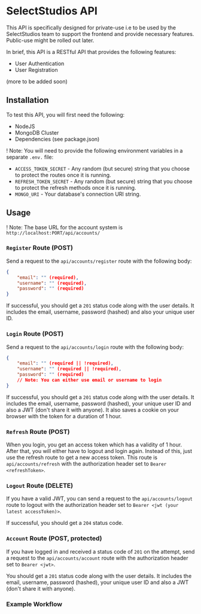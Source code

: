 # SelectStudios API

This API is specifically designed for private-use i.e to be used by the SelectStudios team to support the frontend and provide necessary features. Public-use might be rolled out later.

In brief, this API is a RESTful API that provides the following features:

- User Authentication
- User Registration

(more to be added soon)

## Installation

To test this API, you will first need the following:

- NodeJS
- MongoDB Cluster
- Dependencies (see package.json)

! Note: You will need to provide the following environment variables in a separate `.env.` file:

- `ACCESS_TOKEN_SECRET` - Any random (but secure) string that you choose to protect the routes once it is running.
- `REFRESH_TOKEN_SECRET` - Any random (but secure) string that you choose to protect the refresh methods once it is running.
- `MONGO_URI` - Your database's connection URI string.

## Usage

! Note: The base URL for the account system is `http://localhost:PORT/api/accounts/`

### `Register` Route (POST)

Send a request to the `api/accounts/register` route with the following body:

```json
{
    "email": "" (required),
    "username": "" (required),
    "password": "" (required)
}
```

If successful, you should get a `201` status code along with the user details. It includes the email, username, password (hashed) and also your unique user ID.

### `Login` Route (POST)

Send a request to the `api/accounts/login` route with the following body:

```json
{
    "email": "" (required || !required),
    "username": "" (required || !required),
    "password": "" (required)
    // Note: You can either use email or username to login
}
```

If successful, you should get a `201` status code along with the user details. It includes the email, username, password (hashed), your unique user ID and also a JWT (don't share it with anyone). It also saves a cookie on your browser with the token for a duration of 1 hour.

### `Refresh` Route (POST)

When you login, you get an access token which has a validity of 1 hour. After that, you will either have to logout and login again. Instead of this, just use the refresh route to get a new access token. This route is `api/accounts/refresh` with the authorization header set to `Bearer <refreshToken>`.

### `Logout` Route (DELETE)

If you have a valid JWT, you can send a request to the `api/accounts/logout` route to logout with the authorization header set to `Bearer <jwt (your latest accessToken)>`.

If successful, you should get a `204` status code.

### `Account` Route (POST, protected)

If you have logged in and received a status code of `201` on the attempt, send a request to the `api/accounts/account` route with the authorization header set to `Bearer <jwt>`.

You should get a `201` status code along with the user details. It includes the email, username, password (hashed), your unique user ID and also a JWT (don't share it with anyone).

### Example Workflow
